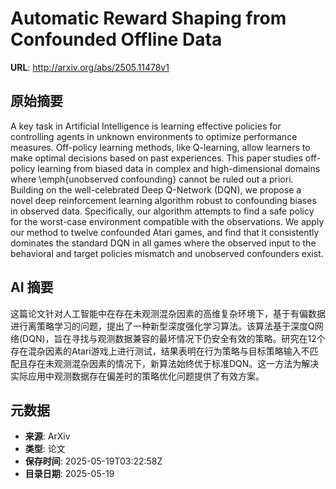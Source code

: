 # Automatic Reward Shaping from Confounded Offline Data

**URL**: http://arxiv.org/abs/2505.11478v1

## 原始摘要

A key task in Artificial Intelligence is learning effective policies for
controlling agents in unknown environments to optimize performance measures.
Off-policy learning methods, like Q-learning, allow learners to make optimal
decisions based on past experiences. This paper studies off-policy learning
from biased data in complex and high-dimensional domains where \emph{unobserved
confounding} cannot be ruled out a priori. Building on the well-celebrated Deep
Q-Network (DQN), we propose a novel deep reinforcement learning algorithm
robust to confounding biases in observed data. Specifically, our algorithm
attempts to find a safe policy for the worst-case environment compatible with
the observations. We apply our method to twelve confounded Atari games, and
find that it consistently dominates the standard DQN in all games where the
observed input to the behavioral and target policies mismatch and unobserved
confounders exist.


## AI 摘要

这篇论文针对人工智能中在存在未观测混杂因素的高维复杂环境下，基于有偏数据进行离策略学习的问题，提出了一种新型深度强化学习算法。该算法基于深度Q网络(DQN)，旨在寻找与观测数据兼容的最坏情况下仍安全有效的策略。研究在12个存在混杂因素的Atari游戏上进行测试，结果表明在行为策略与目标策略输入不匹配且存在未观测混杂因素的情况下，新算法始终优于标准DQN。这一方法为解决实际应用中观测数据存在偏差时的策略优化问题提供了有效方案。

## 元数据

- **来源**: ArXiv
- **类型**: 论文
- **保存时间**: 2025-05-19T03:22:58Z
- **目录日期**: 2025-05-19
